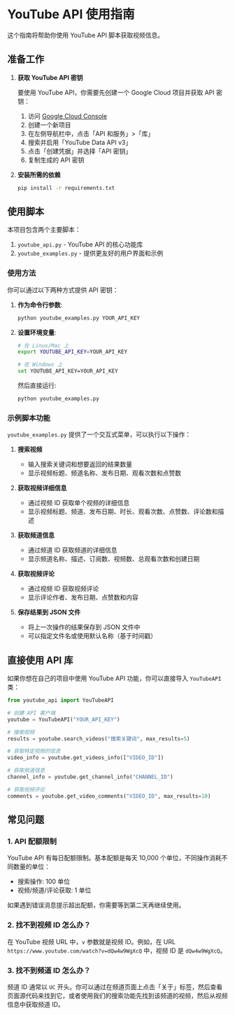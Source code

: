 # YouTube API 使用指南

这个指南将帮助你使用 YouTube API 脚本获取视频信息。

## 准备工作

1. **获取 YouTube API 密钥**
   
   要使用 YouTube API，你需要先创建一个 Google Cloud 项目并获取 API 密钥：
   
   1. 访问 [Google Cloud Console](https://console.cloud.google.com/)
   2. 创建一个新项目
   3. 在左侧导航栏中，点击「API 和服务」>「库」
   4. 搜索并启用「YouTube Data API v3」
   5. 点击「创建凭据」并选择「API 密钥」
   6. 复制生成的 API 密钥

2. **安装所需的依赖**
   
   ```bash
   pip install -r requirements.txt
   ```

## 使用脚本

本项目包含两个主要脚本：

1. `youtube_api.py` - YouTube API 的核心功能库
2. `youtube_examples.py` - 提供更友好的用户界面和示例

### 使用方法

你可以通过以下两种方式提供 API 密钥：

1. **作为命令行参数**:
   ```bash
   python youtube_examples.py YOUR_API_KEY
   ```

2. **设置环境变量**:
   ```bash
   # 在 Linux/Mac 上
   export YOUTUBE_API_KEY=YOUR_API_KEY
   
   # 在 Windows 上
   set YOUTUBE_API_KEY=YOUR_API_KEY
   ```
   然后直接运行:
   ```bash
   python youtube_examples.py
   ```

### 示例脚本功能

`youtube_examples.py` 提供了一个交互式菜单，可以执行以下操作：

1. **搜索视频**
   - 输入搜索关键词和想要返回的结果数量
   - 显示视频标题、频道名称、发布日期、观看次数和点赞数

2. **获取视频详细信息**
   - 通过视频 ID 获取单个视频的详细信息
   - 显示视频标题、频道、发布日期、时长、观看次数、点赞数、评论数和描述

3. **获取频道信息**
   - 通过频道 ID 获取频道的详细信息
   - 显示频道名称、描述、订阅数、视频数、总观看次数和创建日期

4. **获取视频评论**
   - 通过视频 ID 获取视频评论
   - 显示评论作者、发布日期、点赞数和内容

5. **保存结果到 JSON 文件**
   - 将上一次操作的结果保存到 JSON 文件中
   - 可以指定文件名或使用默认名称（基于时间戳）

## 直接使用 API 库

如果你想在自己的项目中使用 YouTube API 功能，你可以直接导入 `YouTubeAPI` 类：

```python
from youtube_api import YouTubeAPI

# 创建 API 客户端
youtube = YouTubeAPI("YOUR_API_KEY")

# 搜索视频
results = youtube.search_videos("搜索关键词", max_results=5)

# 获取特定视频的信息
video_info = youtube.get_videos_info(["VIDEO_ID"])

# 获取频道信息
channel_info = youtube.get_channel_info("CHANNEL_ID")

# 获取视频评论
comments = youtube.get_video_comments("VIDEO_ID", max_results=10)
```

## 常见问题

### 1. API 配额限制

YouTube API 有每日配额限制。基本配额是每天 10,000 个单位，不同操作消耗不同数量的单位：

- 搜索操作: 100 单位
- 视频/频道/评论获取: 1 单位

如果遇到错误消息提示超出配额，你需要等到第二天再继续使用。

### 2. 找不到视频 ID 怎么办？

在 YouTube 视频 URL 中，`v` 参数就是视频 ID。例如，在 URL `https://www.youtube.com/watch?v=dQw4w9WgXcQ` 中，视频 ID 是 `dQw4w9WgXcQ`。

### 3. 找不到频道 ID 怎么办？

频道 ID 通常以 `UC` 开头。你可以通过在频道页面上点击「关于」标签，然后查看页面源代码来找到它，或者使用我们的搜索功能先找到该频道的视频，然后从视频信息中获取频道 ID。 
